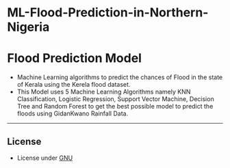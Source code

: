 # ML-Flood-Prediction-in-Northern-Nigeria


# Flood Prediction Model

- Machine Learning algorithms to predict the chances of Flood in the state of Kerala using the Kerela flood dataset.
- This Model uses 5 Machine Learning Algorithms namely KNN Classification, Logistic Regression, Support Vector Machine, Decision Tree and Random Forest to get the best possible model to predict the floods using GidanKwano Rainfall Data.
<hr>

## License
- License under [GNU](https://github.com/amandp13/Flood-Prediction-Model/blob/master/LICENSE)
